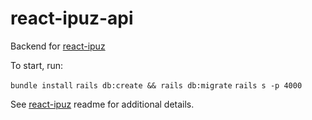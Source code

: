 # react-ipuz-api

Backend for [react-ipuz](https://github.com/ihollander/react-ipuz)

To start, run:

`bundle install`
`rails db:create && rails db:migrate`
`rails s -p 4000`

See [react-ipuz](https://github.com/ihollander/react-ipuz) readme for additional details.